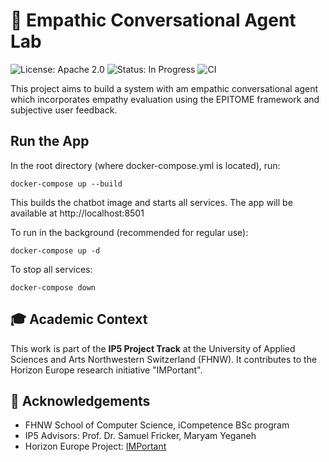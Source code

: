 # 🤖 Empathic Conversational Agent Lab

![License: Apache 2.0](https://img.shields.io/badge/license-Apache%202.0-green) ![Status: In Progress](https://img.shields.io/badge/status-in%20progress-yellow) ![CI](https://github.com/daniel-barber/empathic-conversational-agent-lab/actions/workflows/ci.yml/badge.svg)




This project aims to build a system with am empathic conversational agent which incorporates empathy evaluation using the EPITOME framework and subjective user feedback. 

## Run the App
In the root directory (where docker-compose.yml is located), run:
```
docker-compose up --build
```
This builds the chatbot image and starts all services.
The app will be available at http://localhost:8501

To run in the background (recommended for regular use):
```
docker-compose up -d
```
To stop all services:
```
docker-compose down
```



## 🎓 Academic Context
This work is part of the **IP5 Project Track** at the University of Applied Sciences and Arts Northwestern Switzerland (FHNW). It contributes to the Horizon Europe research initiative "IMPortant".


## 🙌 Acknowledgements

- FHNW School of Computer Science, iCompetence BSc program
- IP5 Advisors: Prof. Dr. Samuel Fricker, Maryam Yeganeh  
- Horizon Europe Project: [IMPortant](https://important-project.com)
